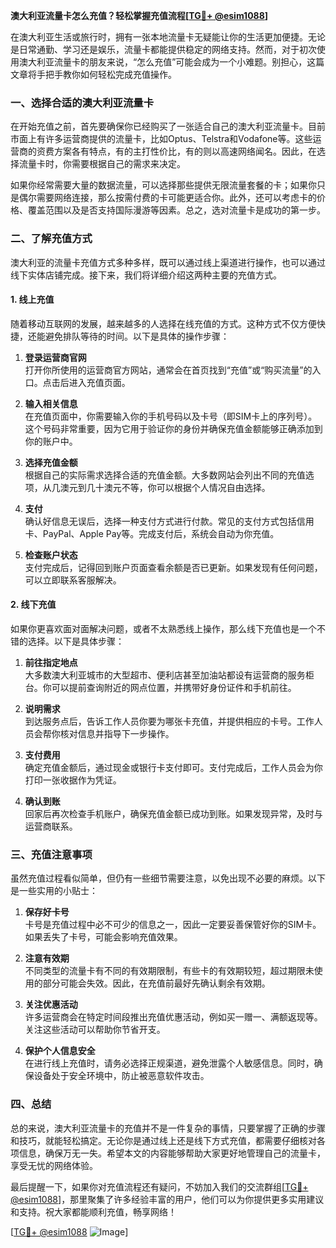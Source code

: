 **澳大利亚流量卡怎么充值？轻松掌握充值流程[[TG💪+ @esim1088](https://t.me/s/esim1088)]**

在澳大利亚生活或旅行时，拥有一张本地流量卡无疑能让你的生活更加便捷。无论是日常通勤、学习还是娱乐，流量卡都能提供稳定的网络支持。然而，对于初次使用澳大利亚流量卡的朋友来说，“怎么充值”可能会成为一个小难题。别担心，这篇文章将手把手教你如何轻松完成充值操作。

### 一、选择合适的澳大利亚流量卡

在开始充值之前，首先要确保你已经购买了一张适合自己的澳大利亚流量卡。目前市面上有许多运营商提供的流量卡，比如Optus、Telstra和Vodafone等。这些运营商的资费方案各有特点，有的主打性价比，有的则以高速网络闻名。因此，在选择流量卡时，你需要根据自己的需求来决定。

如果你经常需要大量的数据流量，可以选择那些提供无限流量套餐的卡；如果你只是偶尔需要网络连接，那么按需付费的卡可能更适合你。此外，还可以考虑卡的价格、覆盖范围以及是否支持国际漫游等因素。总之，选对流量卡是成功的第一步。

### 二、了解充值方式

澳大利亚的流量卡充值方式多种多样，既可以通过线上渠道进行操作，也可以通过线下实体店铺完成。接下来，我们将详细介绍这两种主要的充值方式。

#### 1. 线上充值

随着移动互联网的发展，越来越多的人选择在线充值的方式。这种方式不仅方便快捷，还能避免排队等待的时间。以下是具体的操作步骤：

1. **登录运营商官网**  
   打开你所使用的运营商官方网站，通常会在首页找到“充值”或“购买流量”的入口。点击后进入充值页面。

2. **输入相关信息**  
   在充值页面中，你需要输入你的手机号码以及卡号（即SIM卡上的序列号）。这个号码非常重要，因为它用于验证你的身份并确保充值金额能够正确添加到你的账户中。

3. **选择充值金额**  
   根据自己的实际需求选择合适的充值金额。大多数网站会列出不同的充值选项，从几澳元到几十澳元不等，你可以根据个人情况自由选择。

4. **支付**  
   确认好信息无误后，选择一种支付方式进行付款。常见的支付方式包括信用卡、PayPal、Apple Pay等。完成支付后，系统会自动为你充值。

5. **检查账户状态**  
   支付完成后，记得回到账户页面查看余额是否已更新。如果发现有任何问题，可以立即联系客服解决。

#### 2. 线下充值

如果你更喜欢面对面解决问题，或者不太熟悉线上操作，那么线下充值也是一个不错的选择。以下是具体步骤：

1. **前往指定地点**  
   大多数澳大利亚城市的大型超市、便利店甚至加油站都设有运营商的服务柜台。你可以提前查询附近的网点位置，并携带好身份证件和手机前往。

2. **说明需求**  
   到达服务点后，告诉工作人员你要为哪张卡充值，并提供相应的卡号。工作人员会帮你核对信息并指导下一步操作。

3. **支付费用**  
   确定充值金额后，通过现金或银行卡支付即可。支付完成后，工作人员会为你打印一张收据作为凭证。

4. **确认到账**  
   回家后再次检查手机账户，确保充值金额已成功到账。如果发现异常，及时与运营商联系。

### 三、充值注意事项

虽然充值过程看似简单，但仍有一些细节需要注意，以免出现不必要的麻烦。以下是一些实用的小贴士：

1. **保存好卡号**  
   卡号是充值过程中必不可少的信息之一，因此一定要妥善保管好你的SIM卡。如果丢失了卡号，可能会影响充值效果。

2. **注意有效期**  
   不同类型的流量卡有不同的有效期限制，有些卡的有效期较短，超过期限未使用的部分可能会失效。因此，在充值前最好先确认剩余有效期。

3. **关注优惠活动**  
   许多运营商会在特定时间段推出充值优惠活动，例如买一赠一、满额返现等。关注这些活动可以帮助你节省开支。

4. **保护个人信息安全**  
   在进行线上充值时，请务必选择正规渠道，避免泄露个人敏感信息。同时，确保设备处于安全环境中，防止被恶意软件攻击。

### 四、总结

总的来说，澳大利亚流量卡的充值并不是一件复杂的事情，只要掌握了正确的步骤和技巧，就能轻松搞定。无论你是通过线上还是线下方式充值，都需要仔细核对各项信息，确保万无一失。希望本文的内容能够帮助大家更好地管理自己的流量卡，享受无忧的网络体验。

最后提醒一下，如果你对充值流程还有疑问，不妨加入我们的交流群组[[TG💪+ @esim1088](https://t.me/s/esim1088)]，那里聚集了许多经验丰富的用户，他们可以为你提供更多实用建议和支持。祝大家都能顺利充值，畅享网络！

[[TG💪+ @esim1088](https://t.me/s/esim1088) ![Image](https://i.postimg.cc/4NQfJmqS/Snipaste-2025-05-13-00-14-12.png)]